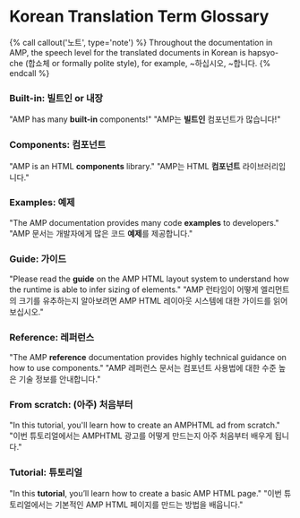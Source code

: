 # Korean Translation Term Glossary

{% call callout('노트', type='note') %} Throughout the documentation in AMP, the speech level
for the translated documents in Korean is hapsyo-che (합쇼체 or formally polite style),
for example, ~하십시오, ~합니다. {% endcall %}

### Built-in: 빌트인 or 내장
"AMP has many **built-in** components!"
"AMP는 **빌트인** 컴포넌트가 많습니다!"

### Components: 컴포넌트
"AMP is an HTML  **components** library."
"AMP는 HTML **컴포넌트** 라이브러리입니다."

### Examples: 예제
"The AMP documentation provides many code **examples** to developers."
"AMP 문서는 개발자에게 많은 코드 **예제**를 제공합니다."

### Guide: 가이드
"Please read the **guide** on the AMP HTML layout system to understand how the runtime is able to infer sizing of elements."
"AMP 런타임이 어떻게 엘리먼트의 크기를 유추하는지 알아보려면 AMP HTML 레이아웃 시스템에 대한 가이드를 읽어보십시오."

### Reference: 레퍼런스
"The AMP **reference** documentation provides highly technical guidance on how to use components."
"AMP 레퍼런스 문서는 컴포넌트 사용법에 대한 수준 높은 기술 정보를 안내합니다."

### From scratch: (아주) 처음부터 
"In this tutorial, you'll learn how to create an AMPHTML ad from scratch."
"이번 튜토리얼에서는 AMPHTML 광고를 어떻게 만드는지 아주 처음부터 배우게 됩니다."

### Tutorial: 튜토리얼
"In this **tutorial**, you’ll learn how to create a basic AMP HTML page."
"이번 튜토리얼에서는 기본적인 AMP HTML 페이지를 만드는 방법을 배웁니다."
